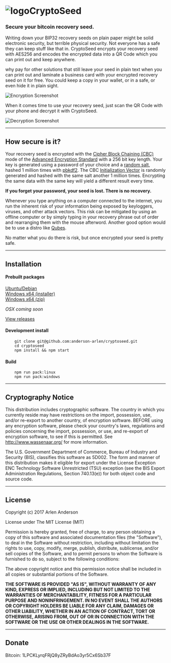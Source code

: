 ![logo](https://raw.githubusercontent.com/anderson-arlen/cryptoseed/master/build/icons/32x32.png)CryptoSeed
===================
### Secure your bitcoin recovery seed.

Writing down your BIP32 recovery seeds on plain paper might be solid electronic security, but terrible physical security. Not everyone has a safe they can keep stuff like that in. CryptoSeed encrypts your recovery seed with AES256 and encodes the encrypted data into a QR Code which you can print out and keep anywhere.

why pay for other solutions that still leave your seed in plain text when you can print out and laminate a business card with your encrypted recovery seed on it for free. You could keep a copy in your wallet, or in a safe, or even hide it in plain sight.

![Encryption Screenshot](https://raw.githubusercontent.com/anderson-arlen/cryptoseed/master/encrypt.png)

When it comes time to use your recovery seed, just scan the QR Code with your phone and decrypt it with CryptoSeed.

![Decryption Screenshot](https://raw.githubusercontent.com/anderson-arlen/cryptoseed/master/decrypt.png)

----------


How secure is it?
-------------

Your recovery seed is encrypted with the [Cipher Block Chaining (CBC)](https://en.wikipedia.org/wiki/Block_cipher_mode_of_operation#CBC) mode of the [Advanced Encryption Standard](https://en.wikipedia.org/wiki/Advanced_Encryption_Standard) with a 256 bit key length. Your key is generated using a password of your choice and a [random salt](https://en.wikipedia.org/wiki/Salt_(cryptography)), hashed 1 million times with [pbkdf2](https://en.wikipedia.org/wiki/PBKDF2). The CBC [Initialization Vector](https://en.wikipedia.org/wiki/Initialization_vector) is randomly generated and hashed with the same salt another 1 million times. Encrypting the same data with the same key will yield a different result every time.

**If you forget your password, your seed is lost. There is no recovery.**

Whenever you type anything on a computer connected to the internet, you run the inherent risk of your information being exposed by keyloggers, viruses, and other attack vectors. This risk can be mitigated by using an offline computer or by simply typing in your recovery phrase out of order and rearranging them with the mouse afterword. Another good option would be to use a distro like [Qubes](https://www.qubes-os.org/).

No matter what you do there is risk, but once encrypted your seed is pretty safe.

-----------------------------------

Installation
------------

#### Prebuilt packages
[Ubuntu/Debian](https://github.com/anderson-arlen/cryptoseed/releases/download/v1.0.1/CryptoSeed_1.0.1_amd64.deb)  
[Windows x64 (installer)](https://github.com/anderson-arlen/cryptoseed/releases/download/v1.0.1/CryptoSeed.Setup.1.0.1.exe)  
[Windows x64 (zip)](https://github.com/anderson-arlen/cryptoseed/releases/download/v1.0.1/CryptoSeed.1.0.1.win64.zip)


*OSX coming soon*

[View releases](https://github.com/anderson-arlen/cryptoseed/releases)

#### Development install
```shell
	git clone git@github.com:anderson-arlen/cryptoseed.git
	cd cryptoseed
	npm install && npm start
```

#### Build
```shell
	npm run pack:linux
	npm run pack:windows
```

-----------------------------------

Cryptography Notice
-------------------
This distribution includes cryptographic software. The country in which you currently reside may have restrictions on the import, possession, use, and/or re-export to another country, of encryption software. BEFORE using any encryption software, please check your country's laws, regulations and policies concerning the import, possession, or use, and re-export of encryption software, to see if this is permitted. See http://www.wassenaar.org/ for more information.

The U.S. Government Department of Commerce, Bureau of Industry and Security (BIS), classifies this software as 5D002. The form and manner of this distribution makes it eligible for export under the License Exception ENC Technology Software Unrestricted (TSU) exception (see the BIS Export Administration Regulations, Section 740.13(e)) for both object code and source code.

---------------------------------

License
-------
Copyright (c) 2017 Arlen Anderson

License under The MIT License (MIT)

Permission is hereby granted, free of charge, to any person obtaining a copy of
this software and associated documentation files (the "Software"), to deal in
the Software without restriction, including without limitation the rights to
use, copy, modify, merge, publish, distribute, sublicense, and/or sell copies of
the Software, and to permit persons to whom the Software is furnished to do so,
subject to the following conditions:

The above copyright notice and this permission notice shall be included in all
copies or substantial portions of the Software.

**THE SOFTWARE IS PROVIDED "AS IS", WITHOUT WARRANTY OF ANY KIND, EXPRESS OR
IMPLIED, INCLUDING BUT NOT LIMITED TO THE WARRANTIES OF MERCHANTABILITY, FITNESS
FOR A PARTICULAR PURPOSE AND NONINFRINGEMENT. IN NO EVENT SHALL THE AUTHORS OR
COPYRIGHT HOLDERS BE LIABLE FOR ANY CLAIM, DAMAGES OR OTHER LIABILITY, WHETHER
IN AN ACTION OF CONTRACT, TORT OR OTHERWISE, ARISING FROM, OUT OF OR IN
CONNECTION WITH THE SOFTWARE OR THE USE OR OTHER DEALINGS IN THE SOFTWARE.**

-------------------------------------

Donate
------
Bitcoin: 1LPCKLyrqFRjQ8yZRyBdAo3yr5Cx6Sb37F
